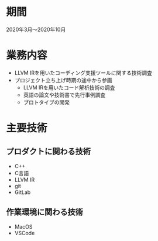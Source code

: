 # 期間
2020年3月～2020年10月

# 業務内容
- LLVM IRを用いたコーディング支援ツールに関する技術調査
- プロジェクト立ち上げ時期の途中から参画
	- LLVM IRを用いたコード解析技術の調査
	- 英語の論文や技術書で先行事例調査
	- プロトタイプの開発

# 主要技術

## プロダクトに関わる技術
- C++
- C言語
- LLVM IR
- git
- GitLab

## 作業環境に関わる技術
- MacOS
- VSCode